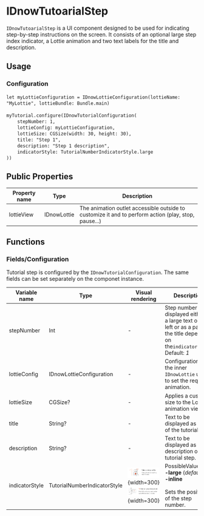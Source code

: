# IDnowTutoarialStep

`IDnowTutoarialStep` is a UI component designed to be used for indicating step-by-step instructions on the screen. It consists of an optional large step index indicator, a Lottie animation and two text labels for the title and description.

## Usage
### Configuration
```
let myLottieConfiguration = IDnowLottieConfiguration(lottieName: "MyLottie", lottieBundle: Bundle.main)

myTutorial.configure(IDnowTutorialConfiguration(
    stepNumber: 1,
    lottieConfig: myLottieConfiguration,
    lottieSize: CGSize(width: 30, height: 30),
    title: "Step 1",
    description: "Step 1 description",
    indicatorStyle: TutorialNumberIndicatorStyle.large
))
```

## Public Properties
| Property name | Type | Description |
| --- | --- | --- |
| lottieView | IDnowLottie | The animation outlet accessible outside to customize it and to perform action (play, stop, pause...) |
## Functions

### Fields/Configuration

Tutorial step is configured by the ```IDnowTutorialConfiguration```. The same fields can be set separately on the componet instance.


| Variable name  | Type | Visual rendering | Description |
| --- | --- | --- | --- |
| stepNumber | Int | - | Step number to be displayed either as a large text on the left or as a part of the title depending on the```indicatorStyle```. Default: *1* |
| lottieConfig | IDnowLottieConfiguration | - | Configuration for the inner ```IDnowLottie``` used to set the required animation. |
| lottieSize | CGSize? | - | Applies a custom size to the Lottie animation view. |
| title | String? | - | Text to be displayed as a title of the tutorial step. |
| description | String? | - | Text to be displayed as a description of the tutorial step. |
| indicatorStyle | TutorialNumberIndicatorStyle | ![large](./img/IDnowTutorialStep/large_indicator.png){width=300}<br />![small](./img/IDnowTutorialStep/small_indicator.png){width=300} | PossibleValues:<br />**-large** (*default*)<br />**-inline** <br><br>Sets the position of the step number. |
